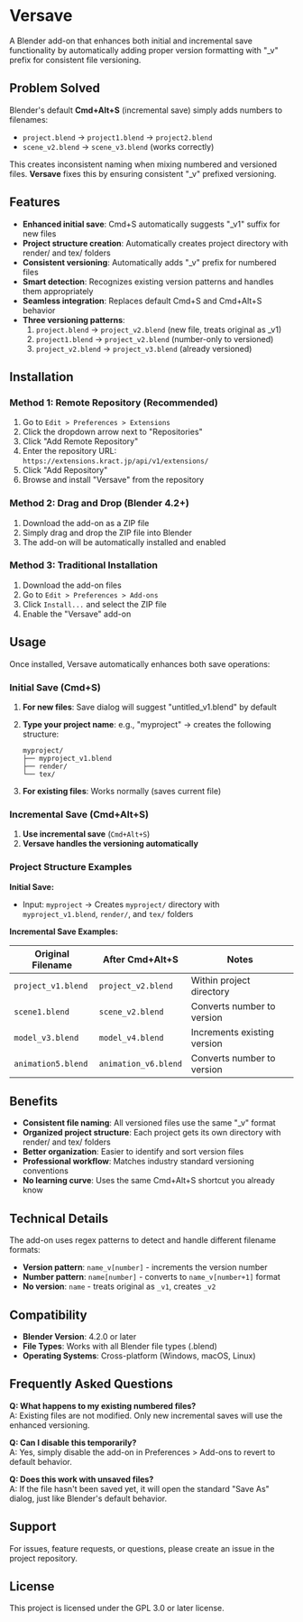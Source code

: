 # Versave

A Blender add-on that enhances both initial and incremental save functionality by automatically adding proper version formatting with "_v" prefix for consistent file versioning.

## Problem Solved

Blender's default **Cmd+Alt+S** (incremental save) simply adds numbers to filenames:
- `project.blend` → `project1.blend` → `project2.blend`
- `scene_v2.blend` → `scene_v3.blend` (works correctly)

This creates inconsistent naming when mixing numbered and versioned files. **Versave** fixes this by ensuring consistent "_v" prefixed versioning.

## Features

- **Enhanced initial save**: Cmd+S automatically suggests "_v1" suffix for new files
- **Project structure creation**: Automatically creates project directory with render/ and tex/ folders
- **Consistent versioning**: Automatically adds "_v" prefix for numbered files
- **Smart detection**: Recognizes existing version patterns and handles them appropriately
- **Seamless integration**: Replaces default Cmd+S and Cmd+Alt+S behavior
- **Three versioning patterns**:
  1. `project.blend` → `project_v2.blend` (new file, treats original as _v1)
  2. `project1.blend` → `project_v2.blend` (number-only to versioned)
  3. `project_v2.blend` → `project_v3.blend` (already versioned)

## Installation

### Method 1: Remote Repository (Recommended)
1. Go to `Edit > Preferences > Extensions`
2. Click the dropdown arrow next to "Repositories"
3. Click "Add Remote Repository"
4. Enter the repository URL: `https://extensions.kract.jp/api/v1/extensions/`
5. Click "Add Repository"
6. Browse and install "Versave" from the repository

### Method 2: Drag and Drop (Blender 4.2+)
1. Download the add-on as a ZIP file
2. Simply drag and drop the ZIP file into Blender
3. The add-on will be automatically installed and enabled

### Method 3: Traditional Installation
1. Download the add-on files
2. Go to `Edit > Preferences > Add-ons`
3. Click `Install...` and select the ZIP file
4. Enable the "Versave" add-on

## Usage

Once installed, Versave automatically enhances both save operations:

### Initial Save (Cmd+S)
1. **For new files**: Save dialog will suggest "untitled_v1.blend" by default
2. **Type your project name**: e.g., "myproject" → creates the following structure:

   ```folder
   myproject/
   ├── myproject_v1.blend
   ├── render/
   └── tex/
   ```

3. **For existing files**: Works normally (saves current file)

### Incremental Save (Cmd+Alt+S)
1. **Use incremental save** (`Cmd+Alt+S`)
2. **Versave handles the versioning automatically**

### Project Structure Examples

**Initial Save:**
- Input: `myproject` → Creates `myproject/` directory with `myproject_v1.blend`, `render/`, and `tex/` folders

**Incremental Save Examples:**

| Original Filename | After Cmd+Alt+S | Notes |
|-------------------|------------------|-------|
| `project_v1.blend` | `project_v2.blend` | Within project directory |
| `scene1.blend` | `scene_v2.blend` | Converts number to version |
| `model_v3.blend` | `model_v4.blend` | Increments existing version |
| `animation5.blend` | `animation_v6.blend` | Converts number to version |

## Benefits

- **Consistent file naming**: All versioned files use the same "_v" format
- **Organized project structure**: Each project gets its own directory with render/ and tex/ folders
- **Better organization**: Easier to identify and sort version files
- **Professional workflow**: Matches industry standard versioning conventions
- **No learning curve**: Uses the same Cmd+Alt+S shortcut you already know

## Technical Details

The add-on uses regex patterns to detect and handle different filename formats:
- **Version pattern**: `name_v[number]` - increments the version number
- **Number pattern**: `name[number]` - converts to `name_v[number+1]` format
- **No version**: `name` - treats original as `_v1`, creates `_v2`

## Compatibility

- **Blender Version**: 4.2.0 or later
- **File Types**: Works with all Blender file types (.blend)
- **Operating Systems**: Cross-platform (Windows, macOS, Linux)

## Frequently Asked Questions

**Q: What happens to my existing numbered files?**  
A: Existing files are not modified. Only new incremental saves will use the enhanced versioning.

**Q: Can I disable this temporarily?**  
A: Yes, simply disable the add-on in Preferences > Add-ons to revert to default behavior.

**Q: Does this work with unsaved files?**  
A: If the file hasn't been saved yet, it will open the standard "Save As" dialog, just like Blender's default behavior.

## Support

For issues, feature requests, or questions, please create an issue in the project repository.

## License

This project is licensed under the GPL 3.0 or later license.
